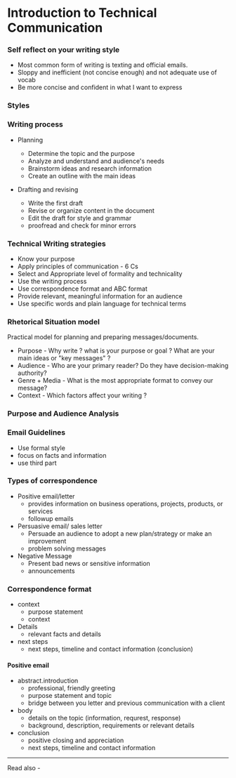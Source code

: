 # Introduction to Technical Communication
### Self reflect on your writing style
- Most common form of writing is texting and official emails.
- Sloppy and inefficient (not concise enough) and not adequate use of vocab
- Be more concise and confident in what I want to express

### Styles

### Writing process
- Planning
	- Determine the topic and the purpose
	- Analyze and understand and audience's needs
	- Brainstorm ideas and research information
	- Create an outline with the main ideas

- Drafting and revising
	- Write the first draft
	- Revise or organize content in the document
	- Edit the draft for style and grammar
	- proofread and check for minor errors


### Technical Writing strategies
- Know your purpose
- Apply principles of communication - 6 Cs
- Select and Appropriate level of formality and technicality 
- Use the writing process
- Use correspondence format and ABC format
- Provide relevant, meaningful information for an audience
- Use specific words and plain language for technical terms

### Rhetorical Situation model
Practical model for planning and preparing messages/documents.
- Purpose - Why write ? what is your purpose or goal ? What are your main ideas or "key messages" ?
- Audience - Who are your primary reader? Do they have decision-making authority?
- Genre + Media -  What is the most appropriate format to convey our message?
- Context - Which factors affect your writing ?

### Purpose and Audience Analysis




### Email Guidelines

- Use formal style 
- focus on facts and information
- use third part 




### Types of correspondence

- Positive email/letter
	- provides information on business operations, projects, products, or services 
	- followup emails
- Persuasive email/ sales letter
	- Persuade an audience to adopt a new plan/strategy or make an improvement
	- problem solving messages
- Negative Message
	- Present bad news or sensitive information
	- announcements

### Correspondence format

- context 
	- purpose statement
	- context
- Details
	- relevant facts and details
- next steps
	- next steps, timeline and contact information (conclusion)



#### Positive email

- abstract.introduction
	- professional, friendly greeting
	- purpose statement and topic
	- bridge between you letter and previous communication with a client
- body
	- details on the topic (information, requrest, response)
	- background, description, requirements or relevant details
- conclusion
	- positive closing and appreciation
	- next steps, timeline and contact information



---
Read also - 